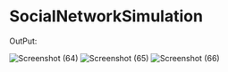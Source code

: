 # SocialNetworkSimulation

OutPut:

![Screenshot (64)](https://user-images.githubusercontent.com/108901980/230610258-49ccfb9f-a26d-4109-a2bf-b19ac1c5a07c.png)
![Screenshot (65)](https://user-images.githubusercontent.com/108901980/230610262-9d64951a-0b98-4e29-a18e-e7d27a63b02d.png)
![Screenshot (66)](https://user-images.githubusercontent.com/108901980/230610268-5071a603-0848-4777-85d6-ba3ff02eb6d7.png)
